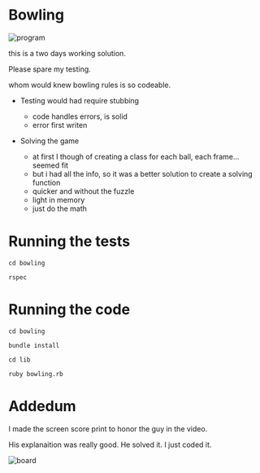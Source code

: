 # Bowling

![program](https://i.imgur.com/uiyjWTx.png)

this is a two days working solution.

Please spare my testing.

whom would knew bowling rules is so codeable.

- Testing would had require stubbing

  - code handles errors, is solid
  - error first writen

- Solving the game
  - at first I though of creating a class for each ball, each frame... seemed fit
  - but i had all the info, so it was a better solution to create a solving function
  - quicker and without the fuzzle
  - light in memory
  - just do the math

# Running the tests

`cd bowling`

`rspec`

# Running the code

`cd bowling`

`bundle install`

`cd lib`

`ruby bowling.rb`

# Addedum

I made the screen score print to honor the guy in the video.

His explanaition was really good. He solved it. I just coded it.

![board](https://i.imgur.com/vSvxNcs.png)
